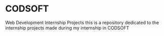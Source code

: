 # CODSOFT
Web Development Internship Projects
this is a repository dedicated to the internship projects made during my internship in CODSOFT
